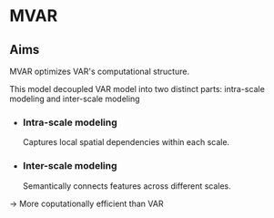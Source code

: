 # MVAR

## Aims

MVAR optimizes VAR's computational structure. 

This model decoupled VAR model into two distinct parts: intra-scale modeling and inter-scale modeling
- ### Intra-scale modeling

  Captures local spatial dependencies within each scale.
  
- ### Inter-scale modeling

  Semantically connects features across different scales.
  

-> More coputationally efficient than VAR
